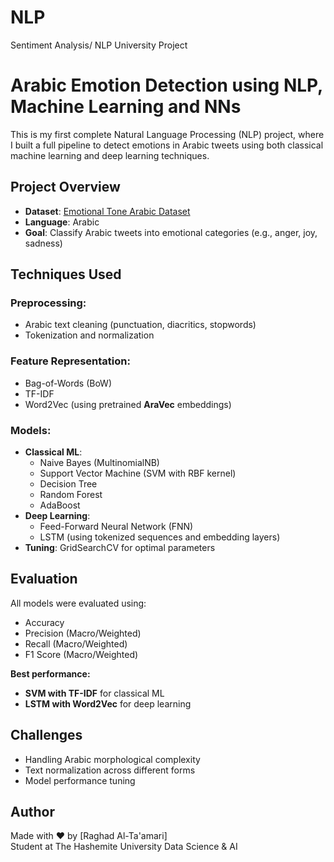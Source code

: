# NLP
Sentiment Analysis/ NLP University Project

# Arabic Emotion Detection using NLP,  Machine Learning and NNs

This is my first complete Natural Language Processing (NLP) project, where I built a full pipeline to detect emotions in Arabic tweets using both classical machine learning and deep learning techniques.

## Project Overview

- **Dataset**: [Emotional Tone Arabic Dataset](https://github.com/amrmalkhatib/Emotional-Tone)
- **Language**: Arabic
- **Goal**: Classify Arabic tweets into emotional categories (e.g., anger, joy, sadness)

## Techniques Used

### Preprocessing:
- Arabic text cleaning (punctuation, diacritics, stopwords)
- Tokenization and normalization

### Feature Representation:
- Bag-of-Words (BoW)
- TF-IDF
- Word2Vec (using pretrained **AraVec** embeddings)

### Models:
- **Classical ML**:
  - Naive Bayes (MultinomialNB)
  - Support Vector Machine (SVM with RBF kernel)
  - Decision Tree
  - Random Forest
  - AdaBoost
- **Deep Learning**:
  - Feed-Forward Neural Network (FNN)
  - LSTM (using tokenized sequences and embedding layers)
- **Tuning**: GridSearchCV for optimal parameters

## Evaluation

All models were evaluated using:
- Accuracy
- Precision (Macro/Weighted)
- Recall (Macro/Weighted)
- F1 Score (Macro/Weighted)

**Best performance:**
- **SVM with TF-IDF** for classical ML
- **LSTM with Word2Vec** for deep learning

## Challenges

- Handling Arabic morphological complexity
- Text normalization across different forms
- Model performance tuning

## Author

Made with ❤️ by [Raghad Al-Ta'amari]  
Student at The Hashemite University Data Science & AI
